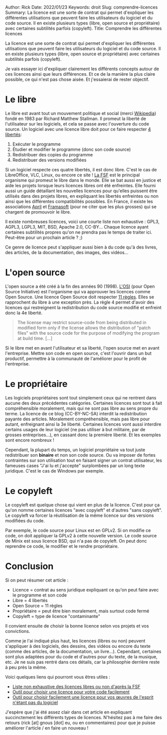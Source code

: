 Author: Rick
Date: 2022/01/23
Keywords: droit
Slug: comprendre-licences
Summary: La licence est une sorte de contrat qui permet d'expliquer les différentes utilisations que peuvent faire les utilisateurs du logiciel et du code source. Il en existe plusieurs types (libre, open source et propriétaire) avec certaines subtilités parfois (copyleft). 
Title: Comprendre les différentes licences

La licence est une sorte de contrat qui permet d'expliquer les différentes utilisations que peuvent faire les utilisateurs du logiciel et du code source. Il en existe plusieurs types (libre, open source et propriétaire) avec certaines subtilités parfois (copyleft). 

Je vais essayer ici d'expliquer clairement les différents concepts autour de ces licences ainsi que leurs différences. Et ce de la manière la plus claire possible, ce qui n'est pas chose aisée. Et j'essaierai de rester objectif.

# Le libre

Le libre est avant tout un mouvement politique et social (merci [Wikipedia](https://fr.wikipedia.org/wiki/Mouvement_du_logiciel_libre)) fondé en 1983 par Richard Matthew Stallman. Il promeut la liberté de l'utilisateur sur les logiciels, et cela se passe avec l'ouverture du code source. Un logiciel avec une licence libre doit pour ce faire respecter [4 libertés](https://www.gnu.org/philosophy/philosophy.fr.html):

 1. Exécuter le programme
 2. Étudier et modifier le programme (donc son code source)
 3. Redistribuer des copies du programme
 4. Redistribuer des versions modifiées

Si un logiciel respecte ces quatre libertés, il est donc libre. C'est le cas de LibreOffice, VLC, Linux, ou encore ce site ! [La FSF](https://fsf.org) est le principal organisme qui promeut le libre dans le monde. Elle se bat aussi en justice et aide les projets lorsque leurs licences libres ont été enfreintes. Elle fourni aussi un guide détaillant les nouvelles licences pour qu'elles puissent être utilisés dans des projets libres, en expliquant les libertés enfreintes ou non ainsi que les différentes compatibilités possibles. En France, il existe les associations [April](https://www.april.org/) et [Framasoft](https://framasoft.org/) (pour ne citer que les plus grosses) qui se chargent de promouvoir le libre.

Il existe nombreuses licences, voici une courte liste non exhaustive : GPL3, AGPL3, LGPL3, MIT, BSD, Apache 2.0, CC-BY... Chaque licence ayant certaines subtilités propres qu'on ne prendra pas le temps de traiter ici. Peut-être pour un prochain article ? ;)

Ce genre de licence peut s'appliquer aussi bien à du code qu'à des livres, des articles, de la documentation, des images, des vidéos...

# L'open source

L'open source a été créé à la fin des années 90 (1998). [L'OSI](https://opensource.org/) (pour Open Source Initiative) est l'organisme qui va approuver les licences comme Open Source. Une licence Open Source doit respecter [11 règles](https://opensource.org/osd). Elles se rapprochent du libre à une exception près. La règle 4 permet d'avoir des licences qui restreignent la redistribution du code source modifié et enfreint donc la 4e liberté.

> The license may restrict source-code from being distributed in modified form only if the license allows the distribution of "patch files" with the source code for the purpose of modifying the program at build time. [...]

Si le libre met en avant l'utilisateur et sa liberté, l'open source met en avant l'entreprise. Mettre son code en open source, c'est l'ouvrir dans un but productif, permettre à la communauté de l'améliorer pour le profit de l'entreprise.

# Le propriétaire

Les logiciels propriétaires sont tout simplement ceux qui ne rentrent dans aucune des deux précédentes catégories. Certaines licences sont tout à fait compréhensible moralement, mais qui ne sont pas libre au sens propre du terme. La licence de ce blog (CC-BY-NC-SA) interdit la redistribution payante des articles. Moralement compréhensible, mais pas libre pour autant, enfreignant ainsi la 3e liberté.
Certaines licences vont aussi interdire certains usages de leur logiciel (ne pas utiliser à but militaire, par de grosses entreprises...), en cassant donc la première liberté. Et les exemples sont encore nombreux !

Cependant, la plupart du temps, un logiciel propriétaire va tout juste redistribuer son **binaire** et non son code source. Ou va imposer de fortes contraintes sur son utilisation tout en faisant signer un contrat utilisateur, les fameuses cases "J'ai lu et j'accepte" surplombées par un long texte juridique. C'est le cas de Windows par exemple.

# Le copyleft

Le copyleft est quelque chose qui vient en plus de la licence. C'est pour ça qu'on nomme certaines licences "avec copyleft" et d'autres "sans copyleft". Le copyleft va forcer la réutilisation de la même licence sur des versions modifiées du code.

Par exemple, le code source pour Linux est en GPLv2. Si on modifie ce code, on doit appliquer la GPLv2 à cette nouvelle version. Le code source de Minix est sous licence BSD, qui n'a pas de copyleft. On peut donc reprendre ce code, le modifier et le rendre propriétaire.

# Conclusion

Si on peut résumer cet article :

 * Licence = contrat au sens juridique expliquant ce qu'on peut faire avec le programme et son code
 * Libre = 4 libertés
 * Open Source = 11 règles
 * Propriétaire = peut être bien moralement, mais surtout code fermé
 * Copyleft = type de licence "contaminante"

Il convient ensuite de choisir la bonne licence selon vos projets et vos convictions. 

Comme je l'ai indiqué plus haut, les licences (libres ou non) peuvent s'appliquer à des logiciels, des dessins, des vidéos ou encore du texte (comme des articles, de la documentation, un livre...). Cependant, certaines sont plus adaptées pour du code et d'autres pour du texte, de la musique, etc. Je ne suis pas rentré dans ces détails, car la philosophie derrière reste à peu près la même.

Voici quelques liens qui pourront vous êtres utiles :

 * [Liste non exhaustive des licences libres ou non d'après la FSF](https://www.gnu.org/licenses/license-list.html#SoftwareLicenses)
 * [Outil pour choisir une licence pour votre code facilement](https://ufal.github.io/public-license-selector/)
 * [Outil pour choisir facilement une licence pour vos œuvres de l'esprit n'étant pas du logiciel](https://creativecommons.org/choose/)

J'espère que j'ai été assez clair dans cet article en expliquant succinctement les différents types de licences. N'hésitez pas à me faire des retours (rick [at] gnous [dot] eu, ou en commentaires) pour que je puisse améliorer l'article / en faire un nouveau !
